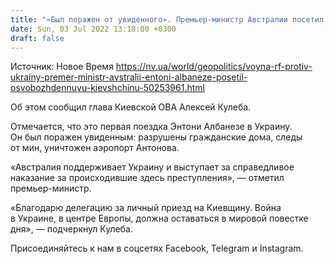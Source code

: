 ```yaml
---
title: "«Был поражен от увиденного». Премьер-министр Австралии посетил Бучу, Ирпень и Гостомель"
date: Sun, 03 Jul 2022 13:18:00 +0300
draft: false
---
```

Источник: Новое Время https://nv.ua/world/geopolitics/voyna-rf-protiv-ukrainy-premer-ministr-avstralii-entoni-albaneze-posetil-osvobozhdennuyu-kievshchinu-50253961.html


Об этом сообщил глава Киевской ОВА Алексей Кулеба.

Отмечается, что это первая поездка Энтони Албанезе в Украину. Он был поражен увиденным: разрушены гражданские дома, следы от мин, уничтожен аэропорт Антонова.

«Австралия поддерживает Украину и выступает за справедливое наказание за происходившие здесь преступления», — отметил премьер-министр.

«Благодарю делегацию за личный приезд на Киевщину. Война в Украине, в центре Европы, должна оставаться в мировой повестке дня», — подчеркнул Кулеба.

Присоединяйтесь к нам в соцсетях Facebook, Telegram и Instagram.
